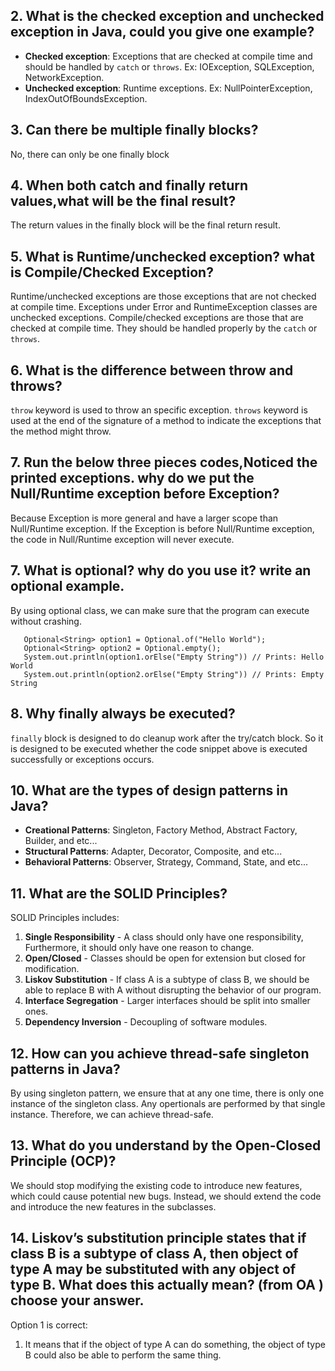 ## 2. What is the checked exception and unchecked exception in Java, could you give one example?
- **Checked exception**: Exceptions that are checked at compile time and should be handled by `catch` or `throws`.
Ex: IOException, SQLException, NetworkException.
- **Unchecked exception**: Runtime exceptions. Ex: NullPointerException, IndexOutOfBoundsException.

## 3. Can there be multiple finally blocks?
No, there can only be one finally block

## 4. When both catch and finally return values,what will be the final result?
The return values in the finally block will be the final return result.

## 5. What is Runtime/unchecked exception? what is Compile/Checked Exception?
Runtime/unchecked exceptions are those exceptions that are not checked at compile time. Exceptions under Error and RuntimeException classes are unchecked exceptions. Compile/checked exceptions are those that are checked at compile time. They should be handled properly by the `catch` or `throws`.

## 6. What is the difference between throw and throws?
`throw` keyword is used to throw an specific exception. `throws` keyword is used at the end of the signature of a method to indicate the exceptions that the method might throw.

## 7. Run the below three pieces codes,Noticed the printed exceptions. why do we put the Null/Runtime exception before Exception?
Because Exception is more general and have a larger scope than Null/Runtime exception. If the Exception is before Null/Runtime exception, the code in Null/Runtime exception will never execute.

## 7. What is optional? why do you use it? write an optional example.
By using optional class, we can make sure that the program can execute without crashing.

```
   Optional<String> option1 = Optional.of("Hello World");
   Optional<String> option2 = Optional.empty();
   System.out.println(option1.orElse("Empty String")) // Prints: Hello World
   System.out.println(option2.orElse("Empty String")) // Prints: Empty String
```

## 8. Why finally always be executed?
`finally` block is designed to do cleanup work after the try/catch block. So it is designed to be executed whether the code snippet above is executed successfully or exceptions occurs.

## 10. What are the types of design patterns in Java?
- **Creational Patterns**: Singleton, Factory Method, Abstract Factory, Builder, and etc...
- **Structural Patterns**: Adapter, Decorator, Composite, and etc...
- **Behavioral Patterns**: Observer, Strategy, Command, State, and etc...

## 11. What are the SOLID Principles?
SOLID Principles includes:
1. **Single Responsibility** - A class should only have one responsibility, Furthermore, it should only have one reason to change.
2. **Open/Closed** - Classes should be open for extension but closed for modification.
3. **Liskov Substitution** - If class A is a subtype of class B, we should be able to replace B with A without disrupting the behavior of our program.
4. **Interface Segregation** - Larger interfaces should be split into smaller ones.
5. **Dependency Inversion** - Decoupling of software modules.

## 12. How can you achieve thread-safe singleton patterns in Java?
By using singleton pattern, we ensure that at any one time, there is only one instance of the singleton class. Any opertionals are performed by that single instance. Therefore, we can achieve thread-safe.

## 13. What do you understand by the Open-Closed Principle (OCP)?
We should stop modifying the existing code to introduce new features, which could cause potential new bugs. Instead, we should extend the code and introduce the new features in the subclasses.

## 14. Liskov’s substitution principle states that if class B is a subtype of class A, then object of type A may be substituted with any object of type B. What does this actually mean? (from OA ) choose your answer.
Option 1 is correct:
1. It means that if the object of type A can do something, the object of type B could also be able to perform the same thing.

